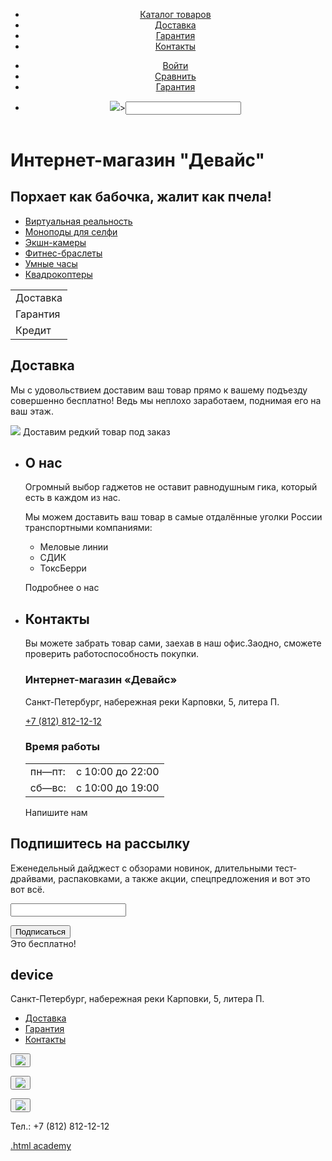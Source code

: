 <!DOCTYPE html>
<html lang="ru">
 <head>
  <meta charset="utf-8">
  <title>Магазин гаджетов"Девайс"</title> 
 </head>

 <body>
  <header class="page header">
   <nav class="navigation">
    <ul class="navigation-list">
      <li class="navigation-item">
        <a class="navigation-link" href="catalog.html">Каталог товаров</a>
      <li class="navigation-item">
        <a class="navigation-link" href="delievery.html">Доставка</a>
      </li>  
      <li class="navigation-item">
        <a class="navigation-link" href="guarantee.html">Гарантия</a>
      </li>   
      <li class="navigation-item">
        <a class="navigation-link" href="contacts.html">Контакты</a>  
      </li>
    </ul>  
    <ul class="navigation-user">
      <li class="navigation-item">
        <a class="navigation-link" href="entrance.html">
        Войти</a>  
      </li>  
      <li class="navigation-item">
        <a class="navigation-link" href="comparison.html">Сравнить</a>
      </li>
      <li class="navigation-item">
        <a class="navigation-link" href="guarantee.html">Гарантия</a>
      </li>   
    </ul>
    <ul class="navigation-user">  
      <li class="navigation-item">
        <form action="catalog.html"><img src="loupe.jpg">><label><input name="Search"></label></form>
      </li> 
    </ul>  
   </nav>
  </header> 
  <main>
    <h1>Интернет-магазин "Девайс"</h1>
    <article class="advertising">
     <h2>Порхает как бабочка, жалит как пчела!</h2>
    </article>
    <section class="type">
      <ul class="devices">
        <li class="catalog-class"><a class="catalog-link" href="vr.html">
          Виртуальная реальность</a>
        </li>
        <li class="catalog-class"><a class="catalog-link" href="monopod.html">
          Моноподы для селфи</a>
        </li>
        <li class="catalog-class"><a class="catalog-link" href="action-camera.html">
          Экшн-камеры</a>
        </li>
        <li class="catalog-class"><a class="catalog-link" href="fitness-band.html">
          Фитнес-браслеты</a>
        </li>
        <li class="catalog-class"><a class="catalog-link" href="smart-watch.html">
          Умные часы</a>
        </li>
        <li class="catalog-class"><a class="catalog-link" href="quadcopter.html">
          Квадрокоптеры</a>
        </li>
      </ul>  
    </section> 
    <section class="dlvr">
      <table class="edge">
        <tr><td>Доставка</td></tr>
        <tr><td>Гарантия</td></tr>
        <tr><td>Кредит</td></tr>
      </table>
      <h2>Доставка</h2>
        <p>Мы с удовольствием доставим ваш товар прямо
        к вашему подъезду совершенно бесплатно! Ведь
        мы неплохо заработаем, поднимая его на ваш этаж.</p>
      </section> 
    <div class="rare-commodity">
      <img src="gruzovik.jpg">
      Доставим редкий товар под заказ
    </div>  
    <section class="about">
      <ul>
        <li><h2>О нас</h2>
        <p>Огромный выбор гаджетов не оставит равнодушным гика, который есть в каждом из нас.</p>
        <p>Мы можем доставить ваш товар в самые отдалённые уголки России транспортными компаниями:
          <ul>
            <li>Меловые линии</li>
            <li>СДИК</li>
            <li>ТоксБерри</li>
          </ul>  
          </p>
          <p class="more">Подробнее о нас</p>
        <li><h2>Контакты</h2>
        <p>Вы можете забрать товар сами, заехав в наш офис.Заодно, сможете проверить работоспособность покупки. </p>
        <p><h3>Интернет-магазин «Девайс»</h3>
         <p>Санкт-Петербург, набережная реки Карповки, 5, литера П.</p>
         <p><u>+7 (812) 812-12-12</u></p>
        </p>
        <p><h3>Время работы</h3></p>
        <table>
          <tr>
            <td>пн—пт:</td>
            <td>с 10:00 до 22:00</td></tr>
          <tr>
            <td>сб—вс:</td>
            <td>с 10:00 до 19:00</td></tr>
        </table> 
        <p class="write">Напишите нам</p>
        </li>  
      </ul>  
    </section>
    <section class="mailing">
      <h2>Подпишитесь на рассылку</h2>
        <p>Еженедельный дайджест с обзорами новинок,
длительными тест-драйвами, распаковками, а также акции, спецпредложения и вот это вот всё.</p>
<form><label><input name="e-mail"></label></form><input type="submit" value="Подписаться"><div class="free">Это бесплатно!</div>
    </section>  
  </main>  
  <footer>
    <h2 class="foot">device</h2> 
    <p>Санкт-Петербург, набережная
реки Карповки, 5, литера П.</p>
<nav class="footer">
    <ul class="footer-list">
      <li class="footer-item">
        <a class="footer-link" href="delievery.html">Доставка</a>
      </li>  
      <li class="footer-item">
        <a class="footer-link" href="guarantee.html">Гарантия</a>
      </li>   
      <li class="footer-item">
        <a class="footer-link" href="contacts.html">Контакты</a>  
      </li>
    </ul> 
    </nav>
    <nav class="social-list">
      <form action="https://www.facebook.com/htmlacademy">
   <button type="button"><img src="fb.jpeg"></button>
  </form>
  <form action="https://www.instagram.com/htmlacademy">
   <button type="button"><img src="inst.jpg"></button>
  </form>
  <form action="https://www.twitter.com/htmlacademy_ru">
   <button type="button"><img src="twit.jpg"></button>
  </form>
    </nav>
    <p class="telephone">Тел.: +7 (812) 812-12-12</p>
    <a class="academy" href="https://htmlacademy.ru">.html academy</a>
    </footer>  
 </body>
</html>
